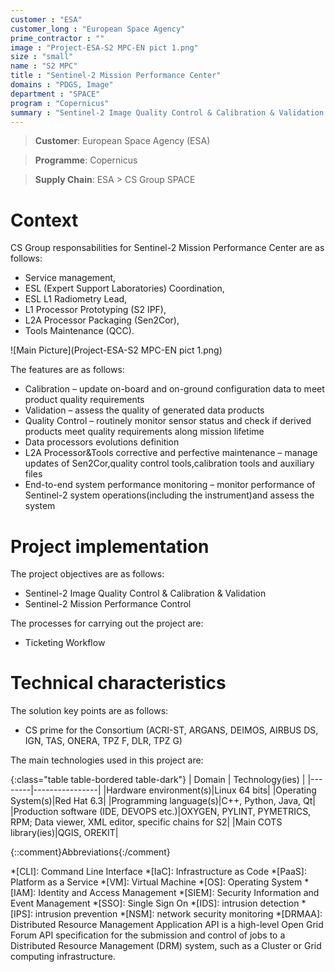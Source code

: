 ```yaml
---
customer : "ESA"
customer_long : "European Space Agency"
prime_contractor : ""
image : "Project-ESA-S2 MPC-EN pict 1.png"
size : "small"
name : "S2 MPC"
title : "Sentinel-2 Mission Performance Center"
domains : "PDGS, Image"
department : "SPACE"
program : "Copernicus"
summary : "Sentinel-2 Image Quality Control & Calibration & Validation. Sentinel-2 Mission Performance Control"
---
```


> __Customer__\: European Space Agency (ESA)

> __Programme__\: Copernicus

> __Supply Chain__\: ESA >  CS Group SPACE


# Context


CS Group responsabilities for Sentinel-2 Mission Performance Center are as follows:
* Service management,
* ESL (Expert Support Laboratories) Coordination,
* ESL L1 Radiometry Lead,
* L1 Processor Prototyping (S2 IPF),
* L2A Processor Packaging (Sen2Cor),
* Tools Maintenance (QCC).

![Main Picture](Project-ESA-S2 MPC-EN pict 1.png)

The features are as follows:
* Calibration – update on-board and on-ground configuration data to meet product quality requirements
* Validation – assess the quality of generated data products 
* Quality Control – routinely monitor sensor status and check if derived products meet quality requirements along mission lifetime
* Data processors evolutions definition
* L2A Processor&Tools corrective and perfective maintenance – manage updates of Sen2Cor,quality control tools,calibration tools and auxiliary files
* End-to-end system performance monitoring – monitor performance of Sentinel-2 system operations(including the instrument)and assess the system

# Project implementation

The project objectives are as follows:
* Sentinel-2 Image Quality Control & Calibration & Validation
* Sentinel-2 Mission Performance Control

The processes for carrying out the project are:
* Ticketing Workflow

# Technical characteristics

The solution key points are as follows:
* CS prime for the Consortium (ACRI-ST, ARGANS, DEIMOS, AIRBUS DS, IGN, TAS, ONERA, TPZ F, DLR, TPZ G)



The main technologies used in this project are:

{:class="table table-bordered table-dark"}
| Domain | Technology(ies) |
|--------|----------------|
|Hardware environment(s)|Linux 64 bits|
|Operating System(s)|Red Hat 6.3|
|Programming language(s)|C++, Python, Java, Qt|
|Production software (IDE, DEVOPS etc.)|OXYGEN, PYLINT, PYMETRICS, RPM; Data viewer, XML editor, specific chains for S2|
|Main COTS library(ies)|QGIS, OREKIT|



{::comment}Abbreviations{:/comment}

*[CLI]: Command Line Interface
*[IaC]: Infrastructure as Code
*[PaaS]: Platform as a Service
*[VM]: Virtual Machine
*[OS]: Operating System
*[IAM]: Identity and Access Management
*[SIEM]: Security Information and Event Management
*[SSO]: Single Sign On
*[IDS]: intrusion detection
*[IPS]: intrusion prevention
*[NSM]: network security monitoring
*[DRMAA]: Distributed Resource Management Application API is a high-level Open Grid Forum API specification for the submission and control of jobs to a Distributed Resource Management (DRM) system, such as a Cluster or Grid computing infrastructure.
